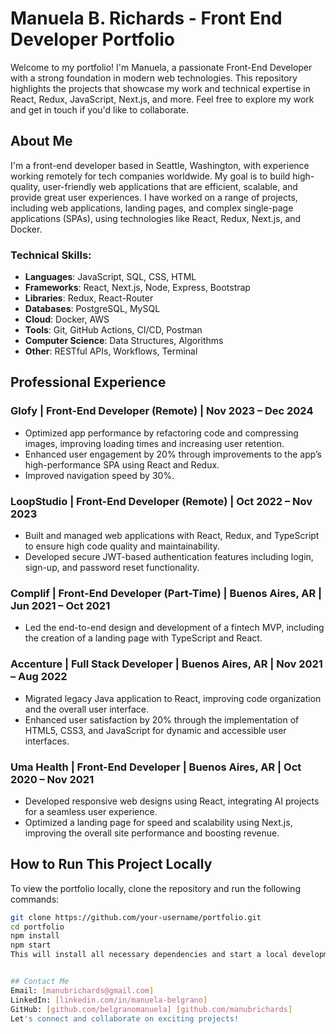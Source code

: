 # Manuela B. Richards - Front End Developer Portfolio

Welcome to my portfolio! I'm Manuela, a passionate Front-End Developer with a strong foundation in modern web technologies. This repository highlights the projects that showcase my work and technical expertise in React, Redux, JavaScript, Next.js, and more. Feel free to explore my work and get in touch if you'd like to collaborate.

## About Me

I'm a front-end developer based in Seattle, Washington, with experience working remotely for tech companies worldwide. My goal is to build high-quality, user-friendly web applications that are efficient, scalable, and provide great user experiences. I have worked on a range of projects, including web applications, landing pages, and complex single-page applications (SPAs), using technologies like React, Redux, Next.js, and Docker.

### Technical Skills:

- **Languages**: JavaScript, SQL, CSS, HTML
- **Frameworks**: React, Next.js, Node, Express, Bootstrap
- **Libraries**: Redux, React-Router
- **Databases**: PostgreSQL, MySQL
- **Cloud**: Docker, AWS
- **Tools**: Git, GitHub Actions, CI/CD, Postman
- **Computer Science**: Data Structures, Algorithms
- **Other**: RESTful APIs, Workflows, Terminal

## Professional Experience

### Glofy | Front-End Developer (Remote) | Nov 2023 – Dec 2024
- Optimized app performance by refactoring code and compressing images, improving loading times and increasing user retention.
- Enhanced user engagement by 20% through improvements to the app’s high-performance SPA using React and Redux.
- Improved navigation speed by 30%.

### LoopStudio | Front-End Developer (Remote) | Oct 2022 – Nov 2023
- Built and managed web applications with React, Redux, and TypeScript to ensure high code quality and maintainability.
- Developed secure JWT-based authentication features including login, sign-up, and password reset functionality.

### Complif | Front-End Developer (Part-Time) | Buenos Aires, AR | Jun 2021 – Oct 2021
- Led the end-to-end design and development of a fintech MVP, including the creation of a landing page with TypeScript and React.

### Accenture | Full Stack Developer | Buenos Aires, AR | Nov 2021 – Aug 2022
- Migrated legacy Java application to React, improving code organization and the overall user interface.
- Enhanced user satisfaction by 20% through the implementation of HTML5, CSS3, and JavaScript for dynamic and accessible user interfaces.

### Uma Health | Front-End Developer | Buenos Aires, AR | Oct 2020 – Nov 2021
- Developed responsive web designs using React, integrating AI projects for a seamless user experience.
- Optimized a landing page for speed and scalability using Next.js, improving the overall site performance and boosting revenue.


## How to Run This Project Locally

To view the portfolio locally, clone the repository and run the following commands:

```bash
git clone https://github.com/your-username/portfolio.git
cd portfolio
npm install
npm start
This will install all necessary dependencies and start a local development server.


## Contact Me
Email: [manubrichards@gmail.com]
LinkedIn: [linkedin.com/in/manuela-belgrano] 
GitHub: [github.com/belgranomanuela] [github.com/manubrichards]
Let's connect and collaborate on exciting projects!

